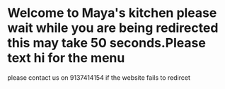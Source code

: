 # Welcome to Maya's kitchen please wait while you are being redirected this may take 50 seconds.Please text hi for the menu
please contact us on 9137414154 if the website fails to redircet 

